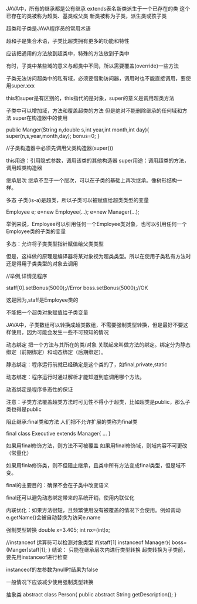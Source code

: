 JAVA中，所有的继承都是公有继承 
extends表名新类派生于一个已存在的类 
这个已存在的类被称为超类、基类或父类 
新类被称为子类，派生类或孩子类

超类和子类是JAVA程序员的常用术语

超和子是集合术语，子类比超类拥有更多的功能和特性

应该把通用的方法放到超类中，特殊的方法放到子类中

有时，子类中某些域的意义与超类中不同，所以需要覆盖(override)一些方法

子类无法访问超类中的私有域，必须要借助访问器，调用时也不能直接调用，要使用super.xxx

this和super是有区别的，this指代的是对象，super的意义是调用超类方法

子类中可以增加域，方法和覆盖超类的方法 
但是绝对不能删除继承的任何域和方法
super在构造器中的使用

public Manger(String n,double s,int year,int month,int day){
    super(n,s,year,month,day);
    bonus=0;
}

//子类构造器中必须先调用父类构造器(super())

this用途：引用隐式参数，调用该类的其他构造器 
super用途：调用超类的方法，调用超类构造器

继承层次
继承不至于一个层次，可以在子类的基础上再次继承。像树形结构一样。

多态
子类(is-a)是超类，所以子类可以被赋值给超类类型的变量

Employee e;
e=new Employee(...);
e=new Manager(...);

举例来说，Employee可以引用任何一个Employee类对象，也可以引用任何一个Employee类的子类的变量

多态：允许将子类类型指针赋值给父类类型

但是，这样做的原理是编译器将某对象视为超类类型。所以在使用子类私有方法时还是得用子类类型的对象去调用

//举例,详情见程序

staff[0].setBonus(5000);//Error
boss.setBonus(5000);//OK

这是因为,staff是Employee类的

不能把一个超类对象赋值给子类变量

JAVA中，子类数组可以转换成超类数组，不需要强制类型转换，但是最好不要这样使用，因为可能会发生一些不可预知的情况

动态绑定
把一个方法与其所在的类/对象 关联起来叫做方法的绑定。绑定分为静态绑定（前期绑定）和动态绑定（后期绑定）。

静态绑定：程序运行前就已经确定是这个类的了，如final,private,static

动态绑定：程序运行时通过解析才能知道到底调用哪个方法。

动态绑定是程序多态性的保证

注意：子类方法覆盖超类方法时可见性不得小于超类，比如超类是public，那么子类也得是public

阻止继承:final类和方法
人们把不允许扩展的类称为final类

final class Executive extends Manager{
    ...
}

如果用final修饰方法，则方法不可被覆盖 
如果用final修饰域，则域内容不可更改（常量化）

如果用finla修饰类，则不但阻止继承，且类中所有方法变成final类型，但是域不变。

final的主要目的：确保不会在子类中改变语义

final还可以避免动态绑定带来的系统开销，使用内联优化

内联优化：如果方法很短，且频繁使用没有被覆盖的情况下会使用。例如调动e.getName()会被自动替换为访问e.name

强制类型转换
double x=3.405;
int nx=(int)x;

//instanceof 运算符可以检测对象类型
if(staff[1] instanceof Manager){
    boss=(Manger)staff[1];
}
结论： 
只能在继承层次内进行类型转换 
超类转换为子类前，要先用instanceof进行检查

instanceof的左参数为null时结果为false

一般情况下应该减少使用强制类型转换

抽象类
abstract class Person{
    public abstract String getDescription();
}
